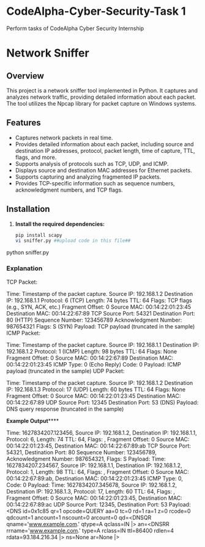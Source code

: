 # CodeAlpha-Cyber-Security-Task 1
Perform tasks of CodeAlpha Cyber Security Internship 
# Network Sniffer

## Overview

This project is a network sniffer tool implemented in Python. It captures and analyzes network traffic, providing detailed information about each packet. The tool utilizes the Npcap library for packet capture on Windows systems.

## Features

- Captures network packets in real time.
- Provides detailed information about each packet, including source and destination IP addresses, protocol, packet length, time of capture, TTL, flags, and more.
- Supports analysis of protocols such as TCP, UDP, and ICMP.
- Displays source and destination MAC addresses for Ethernet packets.
- Supports capturing and analyzing fragmented IP packets.
- Provides TCP-specific information such as sequence numbers, acknowledgment numbers, and TCP flags.

## Installation

1. **Install the required dependencies:**
   ```bash
   pip install scapy
   vi sniffer.py ##upload code in this file##
python sniffer.py

### Explanation
TCP Packet:

Time: Timestamp of the packet capture.
Source IP: 192.168.1.2
Destination IP: 192.168.1.1
Protocol: 6 (TCP)
Length: 74 bytes
TTL: 64
Flags: TCP flags (e.g., SYN, ACK, etc.)
Fragment Offset: 0
Source MAC: 00:14:22:01:23:45
Destination MAC: 00:14:22:67:89
TCP Source Port: 54321
Destination Port: 80 (HTTP)
Sequence Number: 123456789
Acknowledgment Number: 987654321
Flags: S (SYN)
Payload: TCP payload (truncated in the sample)
ICMP Packet:

Time: Timestamp of the packet capture.
Source IP: 192.168.1.1
Destination IP: 192.168.1.2
Protocol: 1 (ICMP)
Length: 98 bytes
TTL: 64
Flags: None
Fragment Offset: 0
Source MAC: 00:14:22:67:89
Destination MAC: 00:14:22:01:23:45
ICMP Type: 0 (Echo Reply)
Code: 0
Payload: ICMP payload (truncated in the sample)
UDP Packet:

Time: Timestamp of the packet capture.
Source IP: 192.168.1.2
Destination IP: 192.168.1.3
Protocol: 17 (UDP)
Length: 60 bytes
TTL: 64
Flags: None
Fragment Offset: 0
Source MAC: 00:14:22:01:23:45
Destination MAC: 00:14:22:67:89
UDP Source Port: 12345
Destination Port: 53 (DNS)
Payload: DNS query response (truncated in the sample)

******Example Output**********

Time: 1627834207.123456, Source IP: 192.168.1.2, Destination IP: 192.168.1.1, Protocol: 6, Length: 74
    TTL: 64, Flags: , Fragment Offset: 0
    Source MAC: 00:14:22:01:23:45, Destination MAC: 00:14:22:67:89:ab
    TCP Source Port: 54321, Destination Port: 80
    Sequence Number: 123456789, Acknowledgment Number: 987654321, Flags: S
    Payload: <Raw  load='\x16\x03\x01\x00\x95\x01\x00\x00\x91\x03\x03[...]\n'>
Time: 1627834207.234567, Source IP: 192.168.1.1, Destination IP: 192.168.1.2, Protocol: 1, Length: 98
    TTL: 64, Flags: , Fragment Offset: 0
    Source MAC: 00:14:22:67:89:ab, Destination MAC: 00:14:22:01:23:45
    ICMP Type: 0, Code: 0
    Payload: <Raw  load='\x08\x00\x7d\x4b\x00\x01\x00\x01[...]\n'>
Time: 1627834207.345678, Source IP: 192.168.1.2, Destination IP: 192.168.1.3, Protocol: 17, Length: 60
    TTL: 64, Flags: , Fragment Offset: 0
    Source MAC: 00:14:22:01:23:45, Destination MAC: 00:14:22:67:89:ac
    UDP Source Port: 12345, Destination Port: 53
    Payload: <DNS  id=0x1c85 qr=1 opcode=QUERY aa=0 tc=0 rd=1 ra=1 z=0 rcode=0 qdcount=1 ancount=1 nscount=0 arcount=0 qd=<DNSQR  qname='www.example.com.' qtype=A qclass=IN |> an=<DNSRR  rrname='www.example.com.' type=A rclass=IN ttl=86400 rdlen=4 rdata=93.184.216.34 |> ns=None ar=None |>
